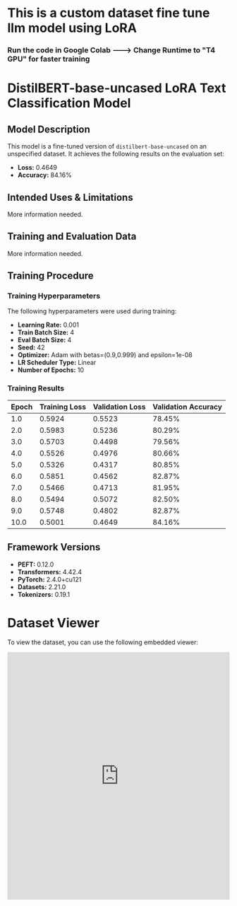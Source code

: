 # This is a custom dataset fine tune llm model using LoRA

### Run the code in Google Colab ---> Change Runtime to "T4 GPU" for faster training 

# DistilBERT-base-uncased LoRA Text Classification Model

## Model Description
This model is a fine-tuned version of `distilbert-base-uncased` on an unspecified dataset. It achieves the following results on the evaluation set:

- **Loss:** 0.4649
- **Accuracy:** 84.16%

## Intended Uses & Limitations
More information needed.

## Training and Evaluation Data
More information needed.

## Training Procedure

### Training Hyperparameters
The following hyperparameters were used during training:

- **Learning Rate:** 0.001
- **Train Batch Size:** 4
- **Eval Batch Size:** 4
- **Seed:** 42
- **Optimizer:** Adam with betas=(0.9,0.999) and epsilon=1e-08
- **LR Scheduler Type:** Linear
- **Number of Epochs:** 10

### Training Results
| Epoch | Training Loss | Validation Loss | Validation Accuracy |
|-------|---------------|-----------------|---------------------|
| 1.0   | 0.5924        | 0.5523          | 78.45%              |
| 2.0   | 0.5983        | 0.5236          | 80.29%              |
| 3.0   | 0.5703        | 0.4498          | 79.56%              |
| 4.0   | 0.5526        | 0.4976          | 80.66%              |
| 5.0   | 0.5326        | 0.4317          | 80.85%              |
| 6.0   | 0.5851        | 0.4562          | 82.87%              |
| 7.0   | 0.5466        | 0.4713          | 81.95%              |
| 8.0   | 0.5494        | 0.5072          | 82.50%              |
| 9.0   | 0.5748        | 0.4802          | 82.87%              |
| 10.0  | 0.5001        | 0.4649          | 84.16%              |

## Framework Versions
- **PEFT:** 0.12.0
- **Transformers:** 4.42.4
- **PyTorch:** 2.4.0+cu121
- **Datasets:** 2.21.0
- **Tokenizers:** 0.19.1

# Dataset Viewer

To view the dataset, you can use the following embedded viewer:

<iframe
  src="https://huggingface.co/datasets/shukdevdatta123/twitter_sentiment_preprocessed/embed/viewer/default/train"
  frameborder="0"
  width="100%"
  height="560px"
></iframe>


